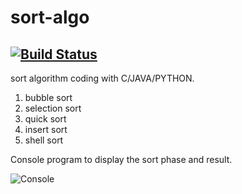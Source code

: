 # sort-algo
[![Build Status](https://travis-ci.com/gangdong/sort-algos.svg?branch=master)](https://travis-ci.com/gangdong/sort-algos)
---
sort algorithm coding with C/JAVA/PYTHON.

1. bubble sort
2. selection sort
3. quick sort
4. insert sort
5. shell sort

Console program to display the sort phase and result.

![Console](https://cdn.jsdelivr.net/gh/gangdong/sort-algos@master/screenshot.PNG)
